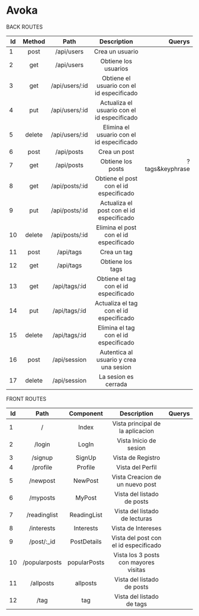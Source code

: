 # Avoka

BACK ROUTES

|Id | Method  |  Path             | Description                                      | Querys         |
|---|:-------:|:-----------------:|:------------------------------------------------:|---------------:|
| 1 |post     |/api/users         |Crea un usuario                                   |                |
| 2 |get      |/api/users         |Obtiene los usuarios                              |                |
| 3 |get      |/api/users/:id     |Obtiene el usuario con el id especificado         |                |
| 4 |put      |/api/users/:id     |Actualiza el usuario con el id especificado       |                |
| 5 |delete   |/api/users/:id     |Elimina el usuario con el id especificado         |                |
| 6 |post     |/api/posts         |Crea un post                                      |                |
| 7 |get      |/api/posts         |Obtiene los posts                                 |?tags&keyphrase |
| 8 |get      |/api/posts/:id     |Obtiene el post con el id especificado            |                |
| 9 |put      |/api/posts/:id     |Actualiza el post con el id especificado          |                |
| 10|delete   |/api/posts/:id     |Elimina el post con el id especificado            |                |
| 11|post     |/api/tags          |Crea un tag                                       |                |
| 12|get      |/api/tags          |Obtiene los tags                                  |                |
| 13|get      |/api/tags/:id      |Obtiene el tag con el id especificado             |                |
| 14|put      |/api/tags/:id      |Actualiza el tag con el id especificado           |                |
| 15|delete   |/api/tags/:id      |Elimina el tag con el id especificado             |                |
| 16|post     |/api/session       |Autentica al usuario y crea una sesion            |                |
| 17|delete   |/api/session       |La sesion es cerrada                              |                |

FRONT ROUTES

|Id | Path          |  Component        | Description                                    | Querys         |
|---|:-------------:|:-----------------:|:----------------------------------------------:|---------------:|
| 1 |/              |Index              |Vista principal de la aplicacion                |                |
| 2 |/login         |LogIn              |Vista Inicio de sesion                          |                |
| 3 |/signup        |SignUp             |Vista de Registro                               |                |
| 4 |/profile       |Profile            |Vista del Perfil                                |                |
| 5 |/newpost       |NewPost            |Vista Creacion de un nuevo post                 |                |
| 6 |/myposts       |MyPost             |Vista del listado de posts                      |                |
| 7 |/readinglist   |ReadingList        |Vista del listado de lecturas                   |                |
| 8 |/interests     |Interests          |Vista de Intereses                              |                |
| 9 |/post/:_id     |PostDetails        |Vista del post con el id especificado           |                |
|10 |/popularposts  |popularPosts       |Vista los 3  posts con mayores visitas          |                |
|11 |/allposts      |allposts           |Vista del listado de posts                      |                |
|12 |/tag           |tag               |Vista del listado de tags                       |                |